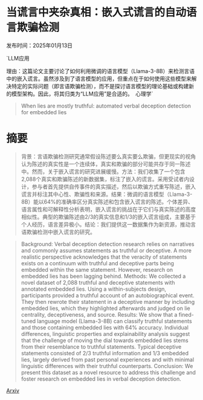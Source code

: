 # 当谎言中夹杂真相：嵌入式谎言的自动语言欺骗检测

发布时间：2025年01月13日

`LLM应用

理由：这篇论文主要讨论了如何利用微调的语言模型（Llama-3-8B）来检测言语中的嵌入谎言。虽然涉及到了语言模型的应用，但重点在于如何使用这些模型来解决特定的实际问题（即言语欺骗检测），而不是探讨语言模型的理论基础或构建新的模型架构。因此，将其归类为“LLM应用”是合适的。` `心理学`

> When lies are mostly truthful: automated verbal deception detection for embedded lies

# 摘要

> 背景：言语欺骗检测研究通常假设陈述要么真实要么欺骗，但更现实的视角认为陈述的真实性是一个连续体，真实和欺骗的部分可能共存于同一陈述中。然而，关于嵌入谎言的研究进展缓慢。方法：我们收集了一个包含2,088个真实和欺骗陈述的新数据集，标注了嵌入的谎言。采用受试者内设计，参与者首先提供自传事件的真实描述，然后以欺骗方式重写陈述，嵌入谎言并标注其中心性、欺骗性和来源。结果：微调的语言模型（Llama-3-8B）能以64%的准确率区分真实陈述和包含嵌入谎言的陈述。个体差异、语言属性和可解释性分析表明，嵌入谎言的挑战在于它们与真实陈述的高度相似性。典型的欺骗陈述由2/3的真实信息和1/3的嵌入谎言组成，主要基于个人经历，语言差异极小。结论：我们提供这一数据集作为新资源，推动言语欺骗检测中嵌入谎言的研究。

> Background: Verbal deception detection research relies on narratives and commonly assumes statements as truthful or deceptive. A more realistic perspective acknowledges that the veracity of statements exists on a continuum with truthful and deceptive parts being embedded within the same statement. However, research on embedded lies has been lagging behind. Methods: We collected a novel dataset of 2,088 truthful and deceptive statements with annotated embedded lies. Using a within-subjects design, participants provided a truthful account of an autobiographical event. They then rewrote their statement in a deceptive manner by including embedded lies, which they highlighted afterwards and judged on lie centrality, deceptiveness, and source. Results: We show that a fined-tuned language model (Llama-3-8B) can classify truthful statements and those containing embedded lies with 64% accuracy. Individual differences, linguistic properties and explainability analysis suggest that the challenge of moving the dial towards embedded lies stems from their resemblance to truthful statements. Typical deceptive statements consisted of 2/3 truthful information and 1/3 embedded lies, largely derived from past personal experiences and with minimal linguistic differences with their truthful counterparts. Conclusion: We present this dataset as a novel resource to address this challenge and foster research on embedded lies in verbal deception detection.

[Arxiv](https://arxiv.org/abs/2501.07217)